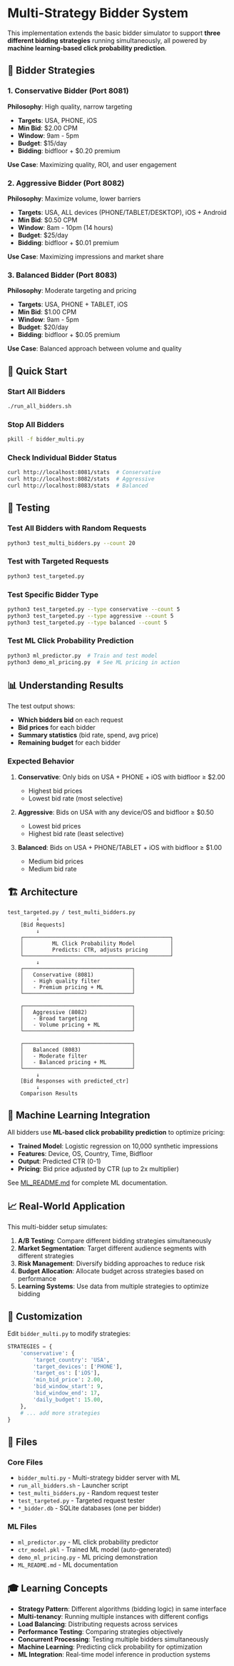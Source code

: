 # Multi-Strategy Bidder System

This implementation extends the basic bidder simulator to support **three different bidding strategies** running simultaneously, all powered by **machine learning-based click probability prediction**.

## 🎯 Bidder Strategies

### 1. Conservative Bidder (Port 8081)
**Philosophy**: High quality, narrow targeting
- **Targets**: USA, PHONE, iOS
- **Min Bid**: $2.00 CPM
- **Window**: 9am - 5pm
- **Budget**: $15/day
- **Bidding**: bidfloor + $0.20 premium

**Use Case**: Maximizing quality, ROI, and user engagement

### 2. Aggressive Bidder (Port 8082)
**Philosophy**: Maximize volume, lower barriers
- **Targets**: USA, ALL devices (PHONE/TABLET/DESKTOP), iOS + Android
- **Min Bid**: $0.50 CPM
- **Window**: 8am - 10pm (14 hours)
- **Budget**: $25/day
- **Bidding**: bidfloor + $0.01 premium

**Use Case**: Maximizing impressions and market share

### 3. Balanced Bidder (Port 8083)
**Philosophy**: Moderate targeting and pricing
- **Targets**: USA, PHONE + TABLET, iOS
- **Min Bid**: $1.00 CPM
- **Window**: 9am - 5pm
- **Budget**: $20/day
- **Bidding**: bidfloor + $0.05 premium

**Use Case**: Balanced approach between volume and quality

## 🚀 Quick Start

### Start All Bidders
```bash
./run_all_bidders.sh
```

### Stop All Bidders
```bash
pkill -f bidder_multi.py
```

### Check Individual Bidder Status
```bash
curl http://localhost:8081/stats  # Conservative
curl http://localhost:8082/stats  # Aggressive
curl http://localhost:8083/stats  # Balanced
```

## 🧪 Testing

### Test All Bidders with Random Requests
```bash
python3 test_multi_bidders.py --count 20
```

### Test with Targeted Requests
```bash
python3 test_targeted.py
```

### Test Specific Bidder Type
```bash
python3 test_targeted.py --type conservative --count 5
python3 test_targeted.py --type aggressive --count 5
python3 test_targeted.py --type balanced --count 5
```

### Test ML Click Probability Prediction
```bash
python3 ml_predictor.py  # Train and test model
python3 demo_ml_pricing.py  # See ML pricing in action
```

## 📊 Understanding Results

The test output shows:
- **Which bidders bid** on each request
- **Bid prices** for each bidder
- **Summary statistics** (bid rate, spend, avg price)
- **Remaining budget** for each bidder

### Expected Behavior

1. **Conservative**: Only bids on USA + PHONE + iOS with bidfloor ≥ $2.00
   - Highest bid prices
   - Lowest bid rate (most selective)

2. **Aggressive**: Bids on USA with any device/OS and bidfloor ≥ $0.50
   - Lowest bid prices
   - Highest bid rate (least selective)

3. **Balanced**: Bids on USA + PHONE/TABLET + iOS with bidfloor ≥ $1.00
   - Medium bid prices
   - Medium bid rate

## 🏗️ Architecture

```
test_targeted.py / test_multi_bidders.py
         ↓
    [Bid Requests]
         ↓
    ┌──────────────────────────────────────────────┐
    │         ML Click Probability Model           │
    │         Predicts: CTR, adjusts pricing       │
    └──────────────────────────────────────────────┘
         ↓
    ┌──────────────────────────────────┐
    │   Conservative (8081)            │
    │   - High quality filter          │
    │   - Premium pricing + ML         │
    └──────────────────────────────────┘
    
    ┌──────────────────────────────────┐
    │   Aggressive (8082)              │
    │   - Broad targeting              │
    │   - Volume pricing + ML          │
    └──────────────────────────────────┘
    
    ┌──────────────────────────────────┐
    │   Balanced (8083)                │
    │   - Moderate filter              │
    │   - Balanced pricing + ML        │
    └──────────────────────────────────┘
         ↓
    [Bid Responses with predicted_ctr]
         ↓
    Comparison Results
```

## 🤖 Machine Learning Integration

All bidders use **ML-based click probability prediction** to optimize pricing:

- **Trained Model**: Logistic regression on 10,000 synthetic impressions
- **Features**: Device, OS, Country, Time, Bidfloor
- **Output**: Predicted CTR (0-1)
- **Pricing**: Bid price adjusted by CTR (up to 2x multiplier)

See [ML_README.md](ML_README.md) for complete ML documentation.

## 📈 Real-World Application

This multi-bidder setup simulates:

1. **A/B Testing**: Compare different bidding strategies simultaneously
2. **Market Segmentation**: Target different audience segments with different strategies
3. **Risk Management**: Diversify bidding approaches to reduce risk
4. **Budget Allocation**: Allocate budget across strategies based on performance
5. **Learning Systems**: Use data from multiple strategies to optimize bidding

## 🔧 Customization

Edit `bidder_multi.py` to modify strategies:

```python
STRATEGIES = {
    'conservative': {
        'target_country': 'USA',
        'target_devices': ['PHONE'],
        'target_os': ['iOS'],
        'min_bid_price': 2.00,
        'bid_window_start': 9,
        'bid_window_end': 17,
        'daily_budget': 15.00,
    },
    # ... add more strategies
}
```

## 📝 Files

### Core Files
- `bidder_multi.py` - Multi-strategy bidder server with ML
- `run_all_bidders.sh` - Launcher script
- `test_multi_bidders.py` - Random request tester
- `test_targeted.py` - Targeted request tester
- `*_bidder.db` - SQLite databases (one per bidder)

### ML Files
- `ml_predictor.py` - ML click probability predictor
- `ctr_model.pkl` - Trained ML model (auto-generated)
- `demo_ml_pricing.py` - ML pricing demonstration
- `ML_README.md` - ML documentation

## 🎓 Learning Concepts

- **Strategy Pattern**: Different algorithms (bidding logic) in same interface
- **Multi-tenancy**: Running multiple instances with different configs
- **Load Balancing**: Distributing requests across services
- **Performance Testing**: Comparing strategies objectively
- **Concurrent Processing**: Testing multiple bidders simultaneously
- **Machine Learning**: Predicting click probability for optimization
- **ML Integration**: Real-time model inference in production systems

